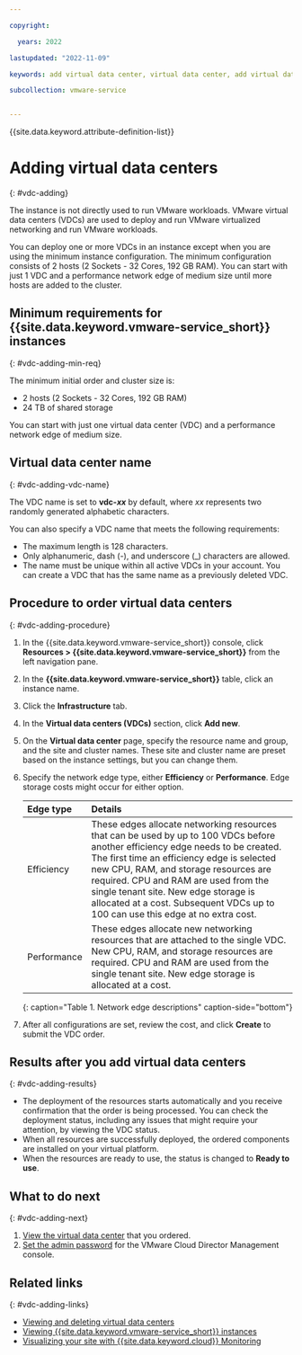 ```yaml
---

copyright:

  years: 2022

lastupdated: "2022-11-09"

keywords: add virtual data center, virtual data center, add virtual data center, vdc add

subcollection: vmware-service


---
```


{{site.data.keyword.attribute-definition-list}}

# Adding virtual data centers
{: #vdc-adding}

The instance is not directly used to run VMware workloads. VMware virtual data centers (VDCs) are used to deploy and run VMware virtualized networking and run VMware workloads. 

You can deploy one or more VDCs in an instance except when you are using the minimum instance configuration. The minimum configuration consists of 2 hosts (2 Sockets - 32 Cores, 192 GB RAM). You can start with just 1 VDC and a performance network edge of medium size until more hosts are added to the cluster.

## Minimum requirements for {{site.data.keyword.vmware-service_short}} instances
{: #vdc-adding-min-req}

The minimum initial order and cluster size is:
   * 2 hosts (2 Sockets - 32 Cores, 192 GB RAM)
   * 24 TB of shared storage

You can start with just one virtual data center (VDC) and a performance network edge of medium size.

## Virtual data center name
{: #vdc-adding-vdc-name}

The VDC name is set to **vdc-_xx_** by default, where _xx_ represents two randomly generated alphabetic characters.

You can also specify a VDC name that meets the following requirements:
* The maximum length is 128 characters.
* Only alphanumeric, dash (-), and underscore (_) characters are allowed.
* The name must be unique within all active VDCs in your account. You can create a VDC that has the same name as a previously deleted VDC.

## Procedure to order virtual data centers
{: #vdc-adding-procedure}

1. In the {{site.data.keyword.vmware-service_short}} console, click **Resources > {{site.data.keyword.vmware-service_short}}** from the left navigation pane.
2. In the **{{site.data.keyword.vmware-service_short}}** table, click an instance name.
3. Click the **Infrastructure** tab.
4. In the **Virtual data centers (VDCs)** section, click **Add new**.
5. On the **Virtual data center** page, specify the resource name and group, and the site and cluster names. These site and cluster name are preset based on the instance settings, but you can change them.
6. Specify the network edge type, either **Efficiency** or **Performance**. Edge storage costs might occur for either option.

   | Edge type | Details |
   |:--------- |:------- |
   | Efficiency | These edges allocate networking resources that can be used by up to 100 VDCs before another efficiency edge needs to be created. The first time an efficiency edge is selected new CPU, RAM, and storage resources are required. CPU and RAM are used from the single tenant site. New edge storage is allocated at a cost. Subsequent VDCs up to 100 can use this edge at no extra cost. |
   | Performance | These edges allocate new networking resources that are attached to the single VDC. New CPU, RAM, and storage resources are required. CPU and RAM are used from the single tenant site. New edge storage is allocated at a cost. |
   {: caption="Table 1. Network edge descriptions" caption-side="bottom"}

7. After all configurations are set, review the cost, and click **Create** to submit the VDC order.

## Results after you add virtual data centers
{: #vdc-adding-results}

* The deployment of the resources starts automatically and you receive confirmation that the order is being processed. You can check the deployment status, including any issues that might require your attention, by viewing the VDC status.
* When all resources are successfully deployed, the ordered components are installed on your virtual platform.
* When the resources are ready to use, the status is changed to **Ready to use**.

## What to do next
{: #vdc-adding-next}

1. [View the virtual data center](/docs/vmware-service?topic=vmware-service-vdc-view-delete#vdc-view-delete-details) that you ordered.
2. [Set the admin password](/docs/vmware-service?topic=vmware-service-accessing-vcd-console#accessing-vcd-console-reset-proc) for the VMware Cloud Director Management console.

## Related links
{: #vdc-adding-links}

* [Viewing and deleting virtual data centers](/docs/vmware-service?topic=vmware-service-vdc-view-delete)
* [Viewing {{site.data.keyword.vmware-service_short}} instances](/docs/vmware-service?topic=vmware-service-tenant-viewing)
* [Visualizing your site with {{site.data.keyword.cloud}} Monitoring](/docs/vmware-service?topic=vmware-service-single-tenant-monitoring)
